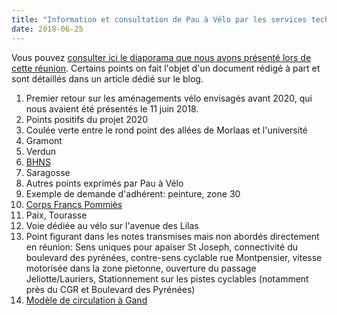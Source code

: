 ```yaml
---
title: "Information et consultation de Pau à Vélo par les services techniques municipaux"
date: 2018-06-25
---
```

Vous pouvez [consulter ici le diaporama que nous avons présenté lors de cette réunion][retour2020].
Certains points on fait l'objet d'un document rédigé à part et sont détaillés dans un article dédié sur le blog.

1. Premier retour sur les aménagements vélo envisagés avant 2020, qui nous avaient été présentés le 11 juin 2018.
  1. Points positifs du projet 2020
  2. Coulée verte entre le rond point des allées de Morlaas et l'université
  3. Gramont
  4. Verdun
  5. [BHNS]
  6. Saragosse
2. Autres points exprimés par Pau à Vélo
  1. Exemple de demande d'adhérent: peinture, zone 30
  2. [Corps Francs Pommiès]
  3. Paix, Tourasse
  4. Voie dédiée au vélo sur l'avenue des Lilas
  5. Point figurant dans les notes transmises mais non abordés directement en réunion: Sens uniques pour apaiser St Joseph, connectivité du boulevard des pyrénées, contre-sens cyclable rue Montpensier, vitesse motorisée dans la zone pietonne, ouverture du passage Jeliotte/Lauriers, Stationnement sur les pistes cyclables (notamment près du CGR et Boulevard des Pyrénées)
  6. [Modèle de circulation à Gand]

[retour2020]: /ca/2018/réunions/2018-06-25-pau-a-velo-retour-2020-ST.pdf
[BHNS]: /blog/bhns-visite-des-itineraires-cyclables/
[Corps Francs Pommiès]: /blog/corps-franc-pommies-un-chainon-a-securiser/
[Modèle de circulation à Gand]: /blog/favoriser-le-velo-sans-debourser/
